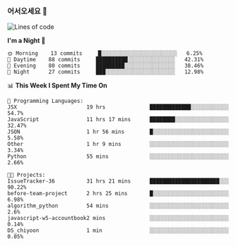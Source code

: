 ### 어서오세요 👋

<!--START_SECTION:waka-->
![Lines of code](https://img.shields.io/badge/From%20Hello%20World%20I%27ve%20Written-5.6%20million%20lines%20of%20code-blue)

**I'm a Night 🦉** 

```text
🌞 Morning    13 commits     █░░░░░░░░░░░░░░░░░░░░░░░░   6.25% 
🌆 Daytime    88 commits     ██████████░░░░░░░░░░░░░░░   42.31% 
🌃 Evening    80 commits     █████████░░░░░░░░░░░░░░░░   38.46% 
🌙 Night      27 commits     ███░░░░░░░░░░░░░░░░░░░░░░   12.98%

```


📊 **This Week I Spent My Time On** 

```text
💬 Programming Languages: 
JSX                      19 hrs              █████████████░░░░░░░░░░░░   54.7% 
JavaScript               11 hrs 17 mins      ████████░░░░░░░░░░░░░░░░░   32.47% 
JSON                     1 hr 56 mins        █░░░░░░░░░░░░░░░░░░░░░░░░   5.58% 
Other                    1 hr 9 mins         ░░░░░░░░░░░░░░░░░░░░░░░░░   3.34% 
Python                   55 mins             ░░░░░░░░░░░░░░░░░░░░░░░░░   2.66%

🐱‍💻 Projects: 
IssueTracker-36          31 hrs 21 mins      ██████████████████████░░░   90.22% 
before-team-project      2 hrs 25 mins       █░░░░░░░░░░░░░░░░░░░░░░░░   6.98% 
algorithm_python         54 mins             ░░░░░░░░░░░░░░░░░░░░░░░░░   2.6% 
javascript-w5-accountbook2 mins              ░░░░░░░░░░░░░░░░░░░░░░░░░   0.14% 
DS_chiyoon               1 min               ░░░░░░░░░░░░░░░░░░░░░░░░░   0.05%

```


<!--END_SECTION:waka-->
